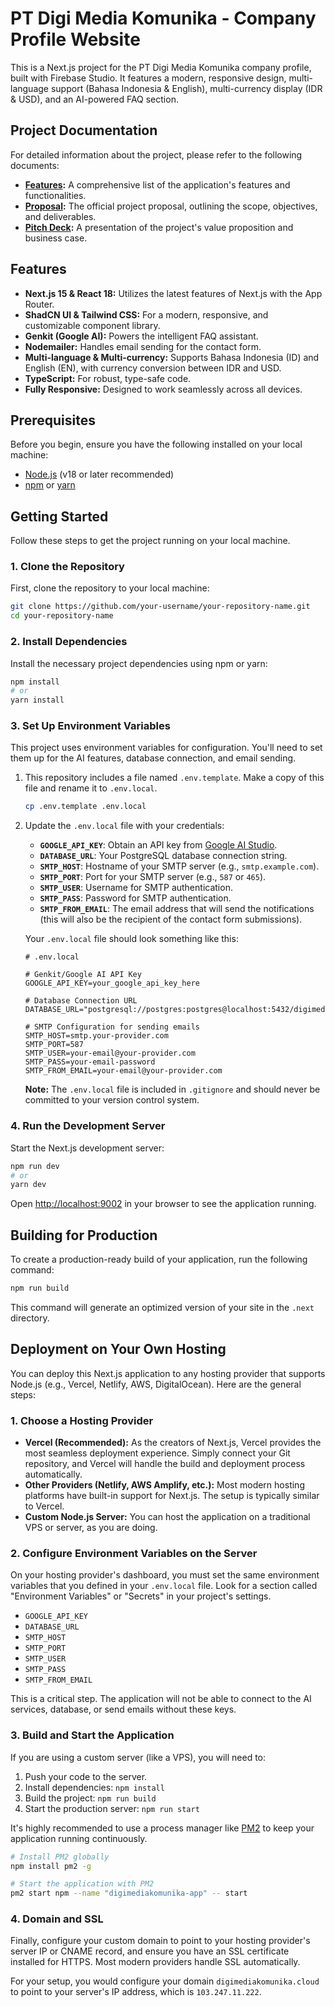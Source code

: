 # PT Digi Media Komunika - Company Profile Website

This is a Next.js project for the PT Digi Media Komunika company profile, built with Firebase Studio. It features a modern, responsive design, multi-language support (Bahasa Indonesia & English), multi-currency display (IDR & USD), and an AI-powered FAQ section.

## Project Documentation

For detailed information about the project, please refer to the following documents:

- **[Features](./feature.md):** A comprehensive list of the application's features and functionalities.
- **[Proposal](./PROPOSAL.md):** The official project proposal, outlining the scope, objectives, and deliverables.
- **[Pitch Deck](./pitchdeck.md):** A presentation of the project's value proposition and business case.

## Features

- **Next.js 15 & React 18:** Utilizes the latest features of Next.js with the App Router.
- **ShadCN UI & Tailwind CSS:** For a modern, responsive, and customizable component library.
- **Genkit (Google AI):** Powers the intelligent FAQ assistant.
- **Nodemailer:** Handles email sending for the contact form.
- **Multi-language & Multi-currency:** Supports Bahasa Indonesia (ID) and English (EN), with currency conversion between IDR and USD.
- **TypeScript:** For robust, type-safe code.
- **Fully Responsive:** Designed to work seamlessly across all devices.

## Prerequisites

Before you begin, ensure you have the following installed on your local machine:
- [Node.js](https://nodejs.org/en/) (v18 or later recommended)
- [npm](https://www.npmjs.com/) or [yarn](https://yarnpkg.com/)

## Getting Started

Follow these steps to get the project running on your local machine.

### 1. Clone the Repository

First, clone the repository to your local machine:

```bash
git clone https://github.com/your-username/your-repository-name.git
cd your-repository-name
```

### 2. Install Dependencies

Install the necessary project dependencies using npm or yarn:

```bash
npm install
# or
yarn install
```

### 3. Set Up Environment Variables

This project uses environment variables for configuration. You'll need to set them up for the AI features, database connection, and email sending.

1.  This repository includes a file named `.env.template`. Make a copy of this file and rename it to `.env.local`.

    ```bash
    cp .env.template .env.local
    ```

2.  Update the `.env.local` file with your credentials:

    -   **`GOOGLE_API_KEY`**: Obtain an API key from [Google AI Studio](https://aistudio.google.com/app/apikey).
    -   **`DATABASE_URL`**: Your PostgreSQL database connection string.
    -   **`SMTP_HOST`**: Hostname of your SMTP server (e.g., `smtp.example.com`).
    -   **`SMTP_PORT`**: Port for your SMTP server (e.g., `587` or `465`).
    -   **`SMTP_USER`**: Username for SMTP authentication.
    -   **`SMTP_PASS`**: Password for SMTP authentication.
    -   **`SMTP_FROM_EMAIL`**: The email address that will send the notifications (this will also be the recipient of the contact form submissions).

    Your `.env.local` file should look something like this:

    ```
    # .env.local

    # Genkit/Google AI API Key
    GOOGLE_API_KEY=your_google_api_key_here

    # Database Connection URL
    DATABASE_URL="postgresql://postgres:postgres@localhost:5432/digimed"
    
    # SMTP Configuration for sending emails
    SMTP_HOST=smtp.your-provider.com
    SMTP_PORT=587
    SMTP_USER=your-email@your-provider.com
    SMTP_PASS=your-email-password
    SMTP_FROM_EMAIL=your-email@your-provider.com
    ```
    **Note:** The `.env.local` file is included in `.gitignore` and should never be committed to your version control system.

### 4. Run the Development Server

Start the Next.js development server:

```bash
npm run dev
# or
yarn dev
```

Open [http://localhost:9002](http://localhost:9002) in your browser to see the application running.

## Building for Production

To create a production-ready build of your application, run the following command:

```bash
npm run build
```

This command will generate an optimized version of your site in the `.next` directory.

## Deployment on Your Own Hosting

You can deploy this Next.js application to any hosting provider that supports Node.js (e.g., Vercel, Netlify, AWS, DigitalOcean). Here are the general steps:

### 1. Choose a Hosting Provider

- **Vercel (Recommended):** As the creators of Next.js, Vercel provides the most seamless deployment experience. Simply connect your Git repository, and Vercel will handle the build and deployment process automatically.
- **Other Providers (Netlify, AWS Amplify, etc.):** Most modern hosting platforms have built-in support for Next.js. The setup is typically similar to Vercel.
- **Custom Node.js Server:** You can host the application on a traditional VPS or server, as you are doing.

### 2. Configure Environment Variables on the Server

On your hosting provider's dashboard, you must set the same environment variables that you defined in your `.env.local` file. Look for a section called "Environment Variables" or "Secrets" in your project's settings.

-   `GOOGLE_API_KEY`
-   `DATABASE_URL`
-   `SMTP_HOST`
-   `SMTP_PORT`
-   `SMTP_USER`
-   `SMTP_PASS`
-   `SMTP_FROM_EMAIL`

This is a critical step. The application will not be able to connect to the AI services, database, or send emails without these keys.

### 3. Build and Start the Application

If you are using a custom server (like a VPS), you will need to:

1.  Push your code to the server.
2.  Install dependencies: `npm install`
3.  Build the project: `npm run build`
4.  Start the production server: `npm run start`

It's highly recommended to use a process manager like [PM2](https://pm2.keymetrics.io/) to keep your application running continuously.

```bash
# Install PM2 globally
npm install pm2 -g

# Start the application with PM2
pm2 start npm --name "digimediakomunika-app" -- start
```

### 4. Domain and SSL

Finally, configure your custom domain to point to your hosting provider's server IP or CNAME record, and ensure you have an SSL certificate installed for HTTPS. Most modern providers handle SSL automatically.

For your setup, you would configure your domain `digimediakomunika.cloud` to point to your server's IP address, which is `103.247.11.222`.